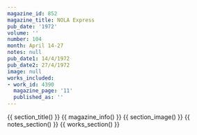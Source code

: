 ```yaml
---
magazine_id: 852
magazine_title: NOLA Express
pub_date: '1972'
volume: ''
number: 104
month: April 14-27
notes: null
pub_date1: 14/4/1972
pub_date2: 27/4/1972
image: null
works_included:
- work_id: 4390
  magazine_page: '11'
  published_as: ''
---
```


{{ section_title() }}
{{ magazine_info() }}
{{ section_image() }}
{{ notes_section() }}
{{ works_section() }}
